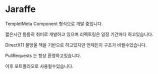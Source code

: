# Jaraffe

TempletMeta Component 형식으로 개발 중입니다.

짧은시간 틈틈히 취미로 개발하고 있으며 리펙토링은 일정 기간마다 하고있습니다.

DirectX11 물방울 책을 기반으로 하고있지만 언제든지 구조가 바뀔수있습니다.

PullRequests 는 항상 환영하고있습니다.

이후 포트폴리오로 사용될수있습니다.
